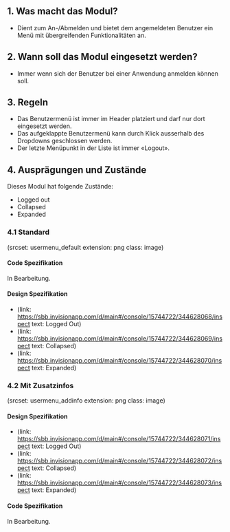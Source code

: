 ## 1. Was macht das Modul?
* Dient zum An-/Abmelden und bietet dem angemeldeten Benutzer ein Menü mit übergreifenden Funktionalitäten an.

## 2. Wann soll das Modul eingesetzt werden? 
* Immer wenn sich der Benutzer bei einer Anwendung anmelden können soll.

## 3. Regeln
* Das Benutzermenü ist immer im Header platziert und darf nur dort eingesetzt werden.
* Das aufgeklappte Benutzermenü kann durch Klick ausserhalb des Dropdowns geschlossen werden.
* Der letzte Menüpunkt in der Liste ist immer «Logout».

## 4. Ausprägungen und Zustände 
Dieses Modul hat folgende Zustände:
* Logged out
* Collapsed
* Expanded

### 4.1 Standard
(srcset: usermenu_default extension: png class: image)

#### Code Spezifikation
In Bearbeitung.

#### Design Spezifikation
*   (link: https://sbb.invisionapp.com/d/main#/console/15744722/344628068/inspect text: Logged Out)
*   (link: https://sbb.invisionapp.com/d/main#/console/15744722/344628069/inspect text: Collapsed)
*   (link: https://sbb.invisionapp.com/d/main#/console/15744722/344628070/inspect text: Expanded)

### 4.2 Mit Zusatzinfos
(srcset: usermenu_addinfo extension: png class: image)

#### Design Spezifikation
*   (link: https://sbb.invisionapp.com/d/main#/console/15744722/344628071/inspect text: Logged Out)
*   (link: https://sbb.invisionapp.com/d/main#/console/15744722/344628072/inspect text: Collapsed)
*   (link: https://sbb.invisionapp.com/d/main#/console/15744722/344628073/inspect text: Expanded)

#### Code Spezifikation
In Bearbeitung.